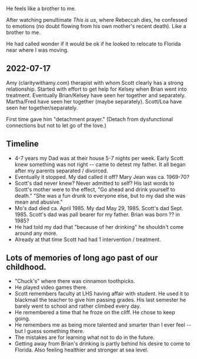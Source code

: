 He feels like a brother to me.

After watching penultimate *This is us*, where Rebeccah dies, he confessed to emotions (no doubt flowing from his own mother's recent death). Like a brother to me.

He had called wonder if it would be ok if he looked to relocate to Florida near where I was moving.

## 2022-07-17
Amy (claritywithamy.com) therapist with whom Scott clearly has a strong relationship. Started with effort to get help for Kelsey when Brian went into treatment. Eventually Brian/Kelsey have seen her together and separately. Martha/Fred have seen her together (maybe separately). Scott/Loa have seen her together/separately.

First time gave him "detachment prayer." (Detach from dysfunctional connections but not to let go of the love.)

## Timeline
- 4-7 years my Dad was at their house 5-7 nights per week. Early Scott knew something was not right -- came to detest my father. It all began after my parents separated / divorced.
- Eventually it stopped. My dad called it off? Mary Jean was ca. 1969-70?
- Scott's dad never knew? Never admitted to self? His last words to Scott's mother were to the effect, "Go ahead and drink yourself to death." "She was a fun drunk to everyone else, but to my dad she was mean and abusive."
- Mo's dad died ca. April 1985. My dad May 29, 1985. Scott's dad Sept. 1985. Scott's dad was pall bearer for my father. Brian was born ?? in 1985?
- He had told my dad that "because of her drinking" he shouldn't come around any more.
- Already at that time Scott had had 1 intervention / treatment.
## Lots of memories of long ago past of our childhood.
- "Chuck's" where there was cinnamon toothpicks.
- He played video games there.
- Scott remembers faculty at LHS having affair with student. He used it to blackmail the teacher to give him passing grades. His last semester he barely went to school and rather climbed every day.
- He remembered a time that he froze on the cliff. He chose to keep going. 
- He remembers me as being more talented and smarter than I ever feel -- but I guess something there.
- The mistakes are for learning what not to do in the future.
- Getting away from Brian's drinking is partly behind his desire to come to Florida. Also feeling healthier and stronger at sea level.